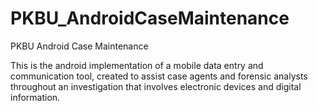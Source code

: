 # PKBU_AndroidCaseMaintenance
PKBU Android Case Maintenance

This is the android implementation of a mobile data entry and communication tool, created to assist case agents and forensic analysts throughout an investigation that involves electronic devices and digital information.  

